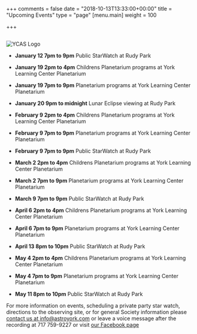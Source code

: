 +++
comments = false
date = "2018-10-13T13:33:00+00:00"
title = "Upcoming Events"
type = "page"
[menu.main]
weight = 100

+++

## 
![YCAS Logo](../img/YCAS2018b.jpg "York County Astronomical Society")
* **January 12 7pm to 9pm** Public StarWatch at Rudy Park

* **January 19 2pm to 4pm** Childrens Planetarium programs at York Learning Center Planetarium

* **January 19 7pm to 9pm** Planetarium programs at York Learning Center Planetarium

* **January 20 9pm to midnight** Lunar Eclipse viewing at Rudy Park

* **February 9 2pm to 4pm** Childrens Planetarium programs at York Learning Center Planetarium

* **February 9 7pm to 9pm** Planetarium programs at York Learning Center Planetarium

* **February 9 7pm to 9pm** Public StarWatch at Rudy Park

* **March 2 2pm to 4pm** Childrens Planetarium programs at York Learning Center Planetarium

* **March 2 7pm to 9pm** Planetarium programs at York Learning Center Planetarium

* **March 9 7pm to 9pm** Public StarWatch at Rudy Park

* **April 6 2pm to 4pm** Childrens Planetarium programs at York Learning Center Planetarium

* **April 6 7pm to 9pm** Planetarium programs at York Learning Center Planetarium

* **April 13 8pm to 10pm** Public StarWatch at Rudy Park

* **May 4 2pm to 4pm** Childrens Planetarium programs at York Learning Center Planetarium

* **May 4 7pm to 9pm** Planetarium programs at York Learning Center Planetarium

* **May 11 8pm to 10pm** Public StarWatch at Rudy Park

For more information on events, scheduling a private party star watch, directions to the observing site, or for general Society information please [contact us at info@astroyork.com](info@astroyork.com) or leave a voice message after the recording at 717 759-9227 or visit [our Facebook page](https://www.facebook.com/astroyork)

